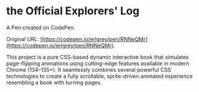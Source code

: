 # the Official Explorers' Log

A Pen created on CodePen.

Original URL: [https://codepen.io/erlgrey/pen/RNNeQMr](https://codepen.io/erlgrey/pen/RNNeQMr).

This project is a pure CSS-based dynamic interactive book that simulates page-flipping animations using cutting-edge features available in modern Chrome (134–135+). It seamlessly combines several powerful CSS technologies to create a fully scrollable, sprite-driven animated experience resembling a book with turning pages.